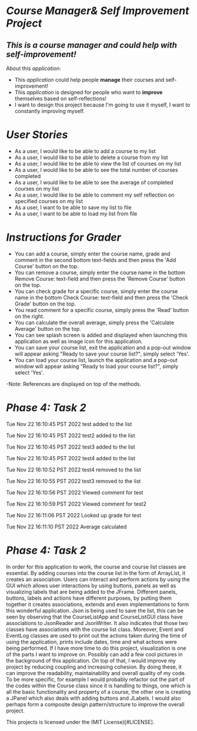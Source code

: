 # ***Course Manager& Self Improvement Project***

## *This is a course manager and could help with self-improvement!*

About this *application*:
- This *application* could help people **manage** their courses and self-improvement! 
- This *application* is designed for people who want to **improve** themselves based on self-reflections!
- I want to design this project because I'm going to use it myself, I want to constantly improving myself.

# *User Stories*

- As a user, I would like to be able to add a course to my list
- As a user, I would like to be able to delete a course from my list
- As a user, I would like to be able to view the list of courses on my list
- As a user, I would like to be able to see the total number of courses completed
- As a user, I would like to be able to see the average of completed courses on my list
- As a user, I would like to be able to comment my self reflection on specified courses on my list
- As a user, I want to be able to save my list to file
- As a user, I want to be able to load my list from file

# ***Instructions for Grader***
 - You can add a course, simply enter the course name, grade and comment in the second bottom text-fields and then press the 'Add Course' button on the top.
 - You can remove a course, simply enter the course name in the bottom Remove Course: text-field and then press the 'Remove Course' button on the top.
 - You can check grade for a specific course, simply enter the course name in the bottom Check Course: text-field and then press the 'Check Grade' button on the top.
 - You read comment for a specific course, simply press the 'Read' button on the right.
 - You can calculate the overall average, simply press the 'Calculate Average' button on the top.
 - You can see splash screen is added and displayed when launching this application as well as image icon for this application.
 - You can save your course list, exit the application and a pop-out window will appear asking "Ready to save your course list?", simply select 'Yes'.
 - You can load your course list, launch the application and a pop-out window will appear asking "Ready to load your course list?", simply select 'Yes'.

 -Note: References are displayed on top of the methods.

# ***Phase 4: Task 2***
Tue Nov 22 16:10:45 PST 2022
test added to the list

Tue Nov 22 16:10:45 PST 2022
test2 added to the list

Tue Nov 22 16:10:45 PST 2022
test3 added to the list

Tue Nov 22 16:10:45 PST 2022
test4 added to the list

Tue Nov 22 16:10:52 PST 2022
test4 removed to the list

Tue Nov 22 16:10:55 PST 2022
test3 removed to the list

Tue Nov 22 16:10:56 PST 2022
Viewed comment for test

Tue Nov 22 16:10:59 PST 2022
Viewed comment for test2

Tue Nov 22 16:11:06 PST 2022
Looked up grade for test

Tue Nov 22 16:11:10 PST 2022
Average calculated


# ***Phase 4: Task 2***
In order for this application to work, the course and course list classes are essential. By adding courses into 
the course list in the form of ArrayList, it creates an association. Users can interact and perform actions by using the
GUI which allows user interactions by using buttons, panels as well as visualizing labels that are being added to the 
JFrame. Different panels, buttons, labels and actions have different purposes, by putting them together it creates 
associations, extends and even implementations to form this wonderful application. Json is being used to save the list,
this can be seen by observing that the CourseListApp and CourseListGUI class have associations to JsonReader and 
JsonWriter. It also indicates that those two classes have associations with the course list class. 
Moreover, Event and EventLog classes are used to print out the actions taken during the time of using the application, 
prints include dates, time and what actions were being performed.
If I have more time to do this project, visualization is one of the parts I want to improve on. 
Possibly can add a few cool pictures in the background of this application. On top of that, I would improve my project 
by reducing coupling and increasing cohesion. By doing these, it can improve the readability, maintainability and 
overall quality of my code. To be more specific, for example I would probably refactor out the part of the codes within 
the Course class since it is handling to things, one which is all the basic functionality and property of a course, the
other one is creating a JPanel which also deals with adding buttons and JLabels. I would also perhaps form a composite 
design pattern/structure to improve the overall project.

This projects is licensed under the (MIT License)[#LICENSE].
